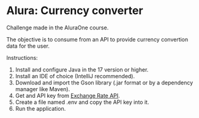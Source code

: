 # Alura: Currency converter
Challenge made in the AluraOne course.

The objective is to consume from an API to provide currency convertion data for the user.

Instructions:
1. Install and configure Java in the 17 version or higher.
2. Install an IDE of choice (IntelliJ recommended).
3. Download and import the Gson library (.jar format or by a dependency manager like Maven).
4. Get and API key from [Exchange Rate API](https://www.exchangerate-api.com//).
5. Create a file named .env and copy the API key into it.
6. Run the application.
